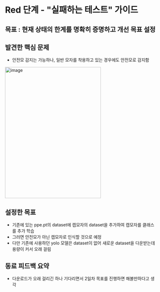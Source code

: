 # Red 단계 - "실패하는 테스트" 가이드
## 목표 : 현재 상태의 한계를 명확히 증명하고 개선 목표 설정

## 발견한 핵심 문제
- 안전모 감지는 가능하나, 일반 모자를 착용하고 있는 경우에도 안전모로 감지함
<img width="316" height="432" alt="image" src="https://github.com/user-attachments/assets/2a483c20-498d-4bd5-aafd-3dd6e9082d0e" />

## 설정한 목표
- 기존에 있는 ppe.pt의 dataset에 캡모자의 dataset을 추가하여 캡모자를 클래스를 추가 학습
- 그러면 안전모가 아닌 캡모자로 인식할 것으로 예정
- 다만 기존에 사용하던 yolo 모델은 dataset이 없어 새로운 dataset을 다운받는데 용량이 커서 오래 걸림

## 동료 피드백 요약
- 다운로드가 오래 걸리긴 하나 기다리면서 2일차 목표를 진행하면 해볼만하다고 생각